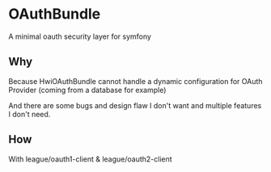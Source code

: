 # OAuthBundle

A minimal oauth security layer for symfony

## Why

Because HwiOAuthBundle cannot handle a dynamic configuration for OAuth Provider
(coming from a database for example)

And there are some bugs and design flaw I don't want and multiple features I don't need.

## How
With league/oauth1-client & league/oauth2-client

